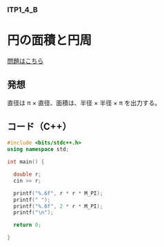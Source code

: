 ### ITP1_4_B

# 円の面積と円周

  [問題はこちら](https://onlinejudge.u-aizu.ac.jp/courses/lesson/2/ITP1/4/ITP1_4_B)


## 発想

  直径は π × 直径、面積は、半径 × 半径 × π を出力する。


## コード（C++）

```cpp
#include <bits/stdc++.h>
using namespace std;

int main() {

  double r;
  cin >> r;

  printf("%.6f", r * r * M_PI);
  printf(" ");
  printf("%.6f", 2 * r * M_PI);
  printf("\n");

  return 0;

}
```
